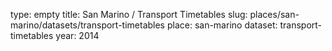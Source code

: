 type: empty
title: San Marino / Transport Timetables
slug: places/san-marino/datasets/transport-timetables
place: san-marino
dataset: transport-timetables
year: 2014
